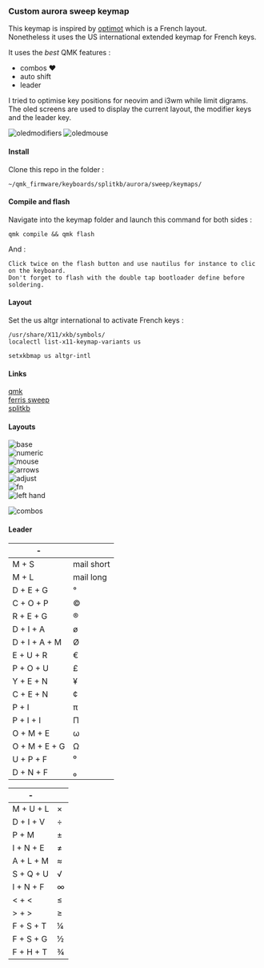 ### Custom aurora sweep keymap

This keymap is inspired by [optimot](https://optimot.fr) which is a French layout.  
Nonetheless it uses the US international extended keymap for French keys.

It uses the _best_ QMK features :

-   combos ♥
-   auto shift
-   leader

I tried to optimise key positions for neovim and i3wm while limit digrams.  
The oled screens are used to display the current layout, the modifier keys and the leader key.

![oledmodifiers](https://i.imgur.com/on95jx0.png)
![oledmouse](https://i.imgur.com/PwkR6P2.png)

#### Install

Clone this repo in the folder :

    ~/qmk_firmware/keyboards/splitkb/aurora/sweep/keymaps/

#### Compile and flash

Navigate into the keymap folder and launch this command for both sides :

    qmk compile && qmk flash

And :

    Click twice on the flash button and use nautilus for instance to clic on the keyboard.
    Don't forget to flash with the double tap bootloader define before soldering.

#### Layout

Set the us altgr international to activate French keys :

    /usr/share/X11/xkb/symbols/
    localectl list-x11-keymap-variants us

    setxkbmap us altgr-intl

#### Links

[qmk](https://docs.qmk.fm/#/)  
[ferris sweep](https://github.com/davidphilipbarr/Sweep)  
[splitkb](https://splitkb.com)

#### Layouts

![base](https://i.imgur.com/i7NgrCD.png)  
![numeric](https://i.imgur.com/6Yso40L.png)  
![mouse](https://i.imgur.com/skSL4Lo.png)  
![arrows](https://i.imgur.com/NIjJR2I.png)  
![adjust](https://i.imgur.com/xj6i70P.png)  
![fn](https://i.imgur.com/Q41ZdQi.png)  
![left hand](https://i.imgur.com/WDEGxGM.png)

![combos](https://i.imgur.com/UXeVFn8.png)

#### Leader

| -             |            |
| ------------- | ---------- |
| M + S         | mail short |
| M + L         | mail long  |
| D + E + G     | °          |
| C + O + P     | ©          |
| R + E + G     | ®          |
| D + I + A     | ø          |
| D + I + A + M | Ø          |
| E + U + R     | €          |
| P + O + U     | £          |
| Y + E + N     | ¥          |
| C + E + N     | ¢          |
| P + I         | π          |
| P + I + I     | Π          |
| O + M + E     | ω          |
| O + M + E + G | Ω          |
| U + P + F     | ⁰          |
| D + N + F     | ₀          |

| -         |     |
| --------- | --- |
| M + U + L | ×   |
| D + I + V | ÷   |
| P + M     | ±   |
| I + N + E | ≠   |
| A + L + M | ≈   |
| S + Q + U | √   |
| I + N + F | ∞   |
| < + <     | ≤   |
| > + >     | ≥   |
| F + S + T | ¼   |
| F + S + G | ½   |
| F + H + T | ¾   |
